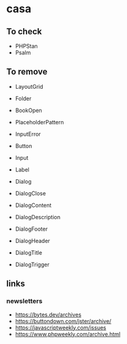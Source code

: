 # casa

## To check

- PHPStan
- Psalm

## To remove

- LayoutGrid
- Folder
- BookOpen
- PlaceholderPattern
- InputError
- Button
- Input
- Label

- Dialog
- DialogClose
- DialogContent
- DialogDescription
- DialogFooter
- DialogHeader
- DialogTitle
- DialogTrigger

## links


### newsletters

- https://bytes.dev/archives
- https://buttondown.com/jster/archive/
- https://javascriptweekly.com/issues
- https://www.phpweekly.com/archive.html
